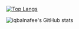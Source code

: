 [![Top Langs](https://github-readme-stats.vercel.app/api/top-langs/?username=iqbalnafee)](https://github.com/iqbalnafee/github-readme-stats)

![iqbalnafee's GitHub stats](https://github-readme-stats.vercel.app/api?username=iqbalnafee&show_icons=true&theme=radical)

